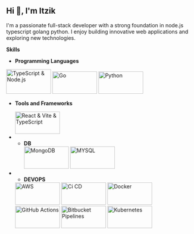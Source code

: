 ## Hi 👋, I'm Itzik


I'm a passionate full-stack developer with a strong foundation in node.js typescript golang python. I enjoy building innovative web applications and exploring new technologies. 

**Skills**
* **Programming Languages**
<div class="image-flex">
  <img src="https://zweck.io/wp-content/uploads/2021/07/typescript-node.jpg" height="66" width="120" alt="TypeScript & Node.js">
  <img src="https://www.techasoft.com/blog/2019/12/1576592374.png" width="120"  height="60" alt="Go">
  <img src="https://www.actuia.com/wp-content/uploads/2022/01/logopython.png" width="120"  height="60" alt="Python">
</div>

* **Tools and Frameworks**
  <div class="image-flex">
  <img src="https://miro.medium.com/v2/resize:fit:1400/1*poaGV4iICp06Q-yTlA2g_g.png" height="60" width="120" alt="React & Vite & TypeScript">
  </div>

* * **DB**
    <div class="image-flex">
    <img src="https://www.opc-router.de/wp-content/uploads/2021/03/mongodb_thumbnail.png" height="60" width="120" alt="MongoDB">
    <img src="https://cdn.clever-cloud.com/uploads/2023/03/mysql.svg" height="60" width="120" alt="MYSQL">
  </div>

    
* * **DEVOPS**
  <div class="image-flex">
    <img src="https://yt3.googleusercontent.com/HRJKaJg70sqBrCNh7Tf2RSjXTb_5hCUn7Hht7mxUJMg77EWkihh55JklD-KhwAMhwY31ox5O=s900-c-k-c0x00ffffff-no-rj" height="60" width="120" alt="AWS">
    <img src="https://encrypted-tbn0.gstatic.com/images?q=tbn:ANd9GcRb36Uz1efn4Z1RDNNFYt754IPlavu-gGbpLQ&s" height="60" width="120" alt="Ci CD">
    <img src="https://blog.codewithdan.com/wp-content/uploads/2023/06/Docker-Logo.png" height="60" width="120" alt="Docker">
    <img src="https://miro.medium.com/v2/resize:fit:875/0*Xhd9l-Sd1Yd-diwh.png" height="60" width="120" alt="GitHub Actions">
    <img src="https://miro.medium.com/v2/resize:fit:1157/1*TAE9D3Tc9FN9ApP_K1Ks4g.png" height="60" width="120" alt="Bitbucket Pipelines">
    <img src="https://miro.medium.com/v2/resize:fit:600/1*Pbb5rmrwh-eAFWXd8ws79A.png" height="60" width="120" alt="Kubernetes">
  </div>

